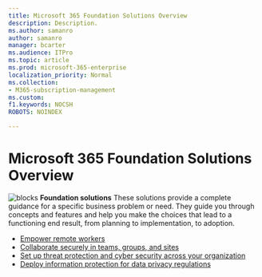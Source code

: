 ```yaml
---
title: Microsoft 365 Foundation Solutions Overview
description: Description.
ms.author: samanro
author: samanro
manager: bcarter
ms.audience: ITPro
ms.topic: article
ms.prod: microsoft-365-enterprise
localization_priority: Normal
ms.collection: 
- M365-subscription-management
ms.custom: 
f1.keywords: NOCSH
ROBOTS: NOINDEX

---
```


# Microsoft 365 Foundation Solutions Overview

![blocks](https://docs.microsoft.com/office/media/icons/blocks-blue.png) **Foundation solutions**  These solutions provide a complete guidance for a specific business problem or need. They guide you through concepts and features and help you make the choices that lead to a functioning end result, from planning to implementation, to adoption.

- [Empower remote workers](empower-people-to-work-remotely.md)
- [Collaborate securely in teams, groups, and sites](setup-secure-collaboration-with-teams.md)
- [Set up threat protection and cyber security across your organization](deploy-threat-protection.md)
- [Deploy information protection for data privacy regulations](information-protection-deploy.md)
